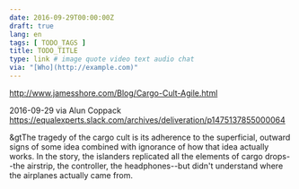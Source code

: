 ```yaml
---
date: 2016-09-29T00:00:00Z
draft: true
lang: en
tags: [ TODO_TAGS ]
title: TODO_TITLE
type: link # image quote video text audio chat
via: "[Who](http://example.com)"
---
```


<http://www.jamesshore.com/Blog/Cargo-Cult-Agile.html>

2016-09-29 via Alun Coppack
https://equalexperts.slack.com/archives/deliveration/p1475137855000064

&gtThe tragedy of the cargo cult is its adherence to the superficial, outward signs of some idea combined with ignorance of how that idea actually works. In the story, the islanders replicated all the elements of cargo drops--the airstrip, the controller, the headphones--but didn't understand where the airplanes actually came from.

